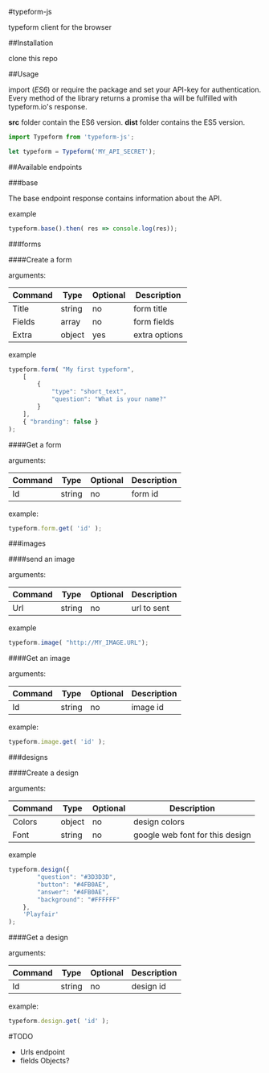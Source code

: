 #typeform-js

typeform client for the browser

##Installation

clone this repo

##Usage

import (*ES6*) or require the package and set your API-key for authentication.
Every method of the library returns a promise tha will be fulfilled with
typeform.io's response.

**src** folder contain the ES6 version.
**dist** folder contains the ES5 version.

```javascript
import Typeform from 'typeform-js';

let typeform = Typeform('MY_API_SECRET');
```

##Available endpoints

###base

The base endpoint response contains information about the API.

example

```javascript
typeform.base().then( res => console.log(res));
```

###forms

####Create a form

arguments:

| Command | Type | Optional | Description |
| --- | --- | --- | --- |
| Title  | string | no | form title |
| Fields | array  | no | form fields |
| Extra  | object | yes | extra options |

example

```javascript
typeform.form( "My first typeform",
    [
        {
            "type": "short_text",
            "question": "What is your name?"
        }
    ],
	{ "branding": false }
);
```

####Get a form

arguments:

| Command | Type | Optional | Description |
| --- | --- | --- | --- |
| Id  | string | no | form id |

example:

```javascript
typeform.form.get( 'id' );
```

###images

####send an image

arguments:

| Command | Type | Optional | Description |
| --- | --- | --- | --- |
| Url  | string | no | url to sent |

example

```javascript
typeform.image( "http://MY_IMAGE.URL");
```

####Get an image

arguments:

| Command | Type | Optional | Description |
| --- | --- | --- | --- |
| Id  | string | no | image id |

example:

```javascript
typeform.image.get( 'id' );
```

###designs

####Create a design

arguments:

| Command | Type | Optional | Description |
| --- | --- | --- | --- |
| Colors  | object | no | design colors |
| Font | string  | no | google web font for this design |

example

```javascript
typeform.design({
        "question": "#3D3D3D",
        "button": "#4FB0AE",
        "answer": "#4FB0AE",
        "background": "#FFFFFF"
    },
    'Playfair'
);
```

####Get a design

arguments:

| Command | Type | Optional | Description |
| --- | --- | --- | --- |
| Id  | string | no | design id |

example:

```javascript
typeform.design.get( 'id' );
```

#TODO

- Urls endpoint
- fields Objects?